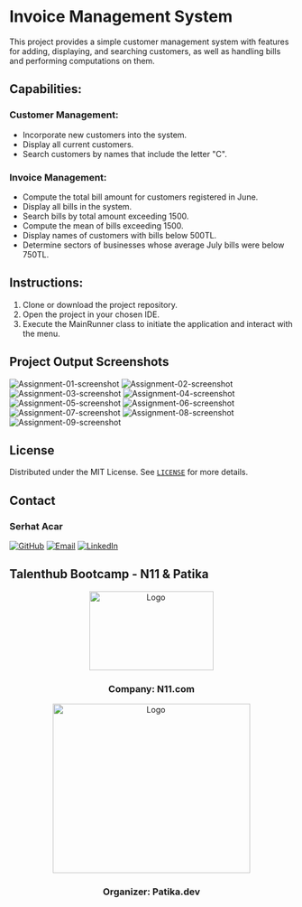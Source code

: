 # Invoice Management System

This project provides a simple customer management system with features for adding, displaying, and searching customers, as well as handling bills and performing computations on them.

## Capabilities:

### Customer Management:
- Incorporate new customers into the system.
- Display all current customers.
- Search customers by names that include the letter "C".

### Invoice Management:
- Compute the total bill amount for customers registered in June.
- Display all bills in the system.
- Search bills by total amount exceeding 1500.
- Compute the mean of bills exceeding 1500.
- Display names of customers with bills below 500TL.
- Determine sectors of businesses whose average July bills were below 750TL.

## Instructions:

1. Clone or download the project repository.
2. Open the project in your chosen IDE.
3. Execute the MainRunner class to initiate the application and interact with the menu.


## Project Output Screenshots
![Assignment-01-screenshot](../img/assignment-02/1.png)
![Assignment-02-screenshot](../img/assignment-02/2.png)
![Assignment-03-screenshot](../img/assignment-02/3.png)
![Assignment-04-screenshot](../img/assignment-02/4.png)
![Assignment-05-screenshot](../img/assignment-02/5.png)
![Assignment-06-screenshot](../img/assignment-02/6.png)
![Assignment-07-screenshot](../img/assignment-02/7.png)
![Assignment-08-screenshot](../img/assignment-02/8.png)
![Assignment-09-screenshot](../img/assignment-02/9.png)



## License

Distributed under the MIT License. See [`LICENSE`](LICENSE) for more details.

<!-- CONTACT -->

## Contact

### Serhat Acar

[![GitHub](https://img.shields.io/badge/github-%2324292e.svg?&style=for-the-badge&logo=github&logoColor=white)](https://github.com/sserhatacarr)
[![Email](https://img.shields.io/badge/send-email-email?&style=for-the-badge&logo=microsoftoutlook&color=CD5C5C)](mailto:sserhatacarr@gmail.com?subject=Feedback&body=Message)
[![LinkedIn](https://img.shields.io/badge/linkedin-%231E77B5.svg?&style=for-the-badge&logo=linkedin&logoColor=white)](https://www.linkedin.com/in/sserhatacarr/)

## Talenthub Bootcamp - N11 & Patika

<div align="center">
  <a href="https://www.n11.com/">
    <img src="../img/n11-logo.png" alt="Logo" width="220" height="140">
  </a>

<h3 align="center">Company: N11.com</h3>
</div>

<div align="center">
  <a href="https://www.patika.dev/">
    <img src="../img/patika-logo.png" alt="Logo" width="350" height="300">
  </a>
<h3 align="center">Organizer: Patika.dev</h3>   
</div>